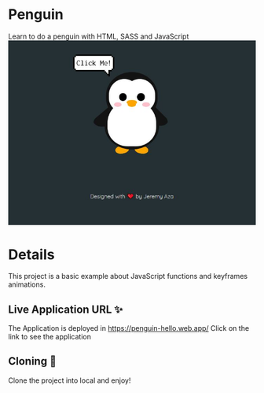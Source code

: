 # Penguin
Learn to do a penguin with HTML, SASS and JavaScript
![Penguin](public/img/penguin.JPG)

# Details
This project is a basic example about JavaScript functions and keyframes animations.

## Live Application URL ✨
The Application is deployed in https://penguin-hello.web.app/
Click on the link to see the application

## Cloning 🔮
Clone the project into local and enjoy!
